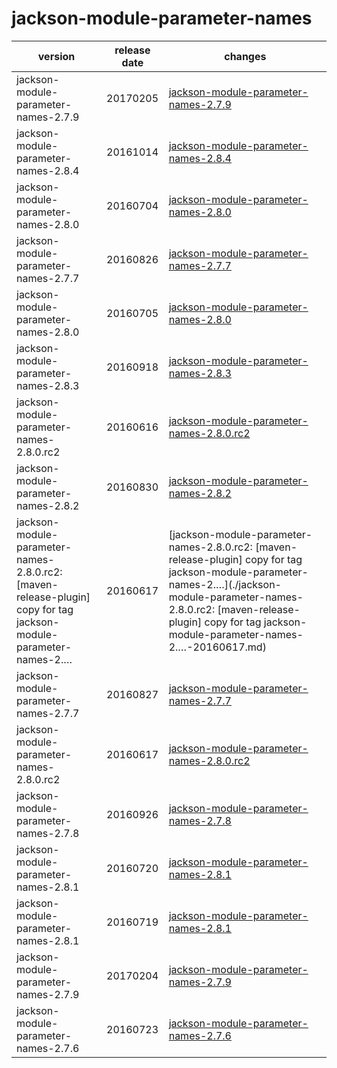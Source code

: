 # jackson-module-parameter-names	


|version|release date|changes|
|---|---|---|
|jackson-module-parameter-names-2.7.9|20170205|[jackson-module-parameter-names-2.7.9](./jackson-module-parameter-names-2.7.9-20170205.md)|
|jackson-module-parameter-names-2.8.4|20161014|[jackson-module-parameter-names-2.8.4](./jackson-module-parameter-names-2.8.4-20161014.md)|
|jackson-module-parameter-names-2.8.0|20160704|[jackson-module-parameter-names-2.8.0](./jackson-module-parameter-names-2.8.0-20160704.md)|
|jackson-module-parameter-names-2.7.7|20160826|[jackson-module-parameter-names-2.7.7](./jackson-module-parameter-names-2.7.7-20160826.md)|
|jackson-module-parameter-names-2.8.0|20160705|[jackson-module-parameter-names-2.8.0](./jackson-module-parameter-names-2.8.0-20160705.md)|
|jackson-module-parameter-names-2.8.3|20160918|[jackson-module-parameter-names-2.8.3](./jackson-module-parameter-names-2.8.3-20160918.md)|
|jackson-module-parameter-names-2.8.0.rc2|20160616|[jackson-module-parameter-names-2.8.0.rc2](./jackson-module-parameter-names-2.8.0.rc2-20160616.md)|
|jackson-module-parameter-names-2.8.2|20160830|[jackson-module-parameter-names-2.8.2](./jackson-module-parameter-names-2.8.2-20160830.md)|
|jackson-module-parameter-names-2.8.0.rc2: [maven-release-plugin] copy for tag jackson-module-parameter-names-2.…|20160617|[jackson-module-parameter-names-2.8.0.rc2: [maven-release-plugin] copy for tag jackson-module-parameter-names-2.…](./jackson-module-parameter-names-2.8.0.rc2: [maven-release-plugin] copy for tag jackson-module-parameter-names-2.…-20160617.md)|
|jackson-module-parameter-names-2.7.7|20160827|[jackson-module-parameter-names-2.7.7](./jackson-module-parameter-names-2.7.7-20160827.md)|
|jackson-module-parameter-names-2.8.0.rc2|20160617|[jackson-module-parameter-names-2.8.0.rc2](./jackson-module-parameter-names-2.8.0.rc2-20160617.md)|
|jackson-module-parameter-names-2.7.8|20160926|[jackson-module-parameter-names-2.7.8](./jackson-module-parameter-names-2.7.8-20160926.md)|
|jackson-module-parameter-names-2.8.1|20160720|[jackson-module-parameter-names-2.8.1](./jackson-module-parameter-names-2.8.1-20160720.md)|
|jackson-module-parameter-names-2.8.1|20160719|[jackson-module-parameter-names-2.8.1](./jackson-module-parameter-names-2.8.1-20160719.md)|
|jackson-module-parameter-names-2.7.9|20170204|[jackson-module-parameter-names-2.7.9](./jackson-module-parameter-names-2.7.9-20170204.md)|
|jackson-module-parameter-names-2.7.6|20160723|[jackson-module-parameter-names-2.7.6](./jackson-module-parameter-names-2.7.6-20160723.md)|
